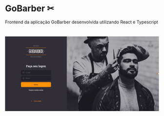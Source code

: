 # GoBarber ✂
Frontend da aplicação GoBarber desenvolvida utilizando React e Typescript
#
![](assets/gobarber.png)
